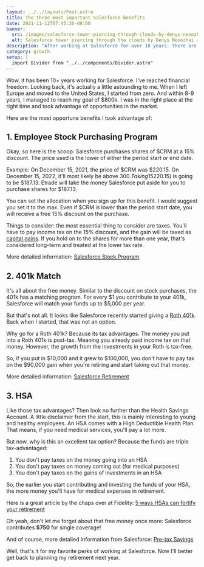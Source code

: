 ```yaml
---
layout: ../../layouts/Post.astro
title: The three most important Salesforce benefits
date: 2021-11-12T07:45:26-08:00
banner:
  src: /images/salesforce-tower-piercing-through-clouds-by-denys-nevozhai-on-unsplash.jpg
  alt: Salesforce tower piercing through the clouds by Denys Nevozhai on Unsplash
description: "After working at Salesforce for over 10 years, there are three benefits that stand out. If your goal is financial freedom, check these out, they might get you there just a little bit faster ..."
category: growth
setup: |
  import Divider from "../../components/Divider.astro"
---
```


Wow, it has been 10+ years working for Salesforce. I've reached financial freedom. Looking back, it's actually a little astounding to me. When I left Europe and moved to the United States, I started from zero. And within 8-9 years, I managed to reach my goal of $800k. I was in the right place at the right time and took advantage of opportunities in the market.

Here are the most opportune benefits I took advantage of:

## 1. Employee Stock Purchasing Program

Okay, so here is the scoop: Salesforce purchases shares of $CRM at a 15% discount. The price used is the lower of either the period start or end date.

Example: On December 15, 2021, the price of $CRM was $220.15. On December 15, 2022, it'll most likely be above $300. Taking 15% of the lower ($220.15) is going to be $187.13. Etrade will take the money Salesforce put aside for you to purchase shares for $187.13.

You can set the allocation when you sign up for this benefit. I would suggest you set it to the max. Even if $CRM is lower than the period start date, you will receive a free 15% discount on the purchase.

Things to consider: the most essential thing to consider are taxes. You'll have to pay income tax on the 15% discount, and the gain will be taxed as [capital gains](https://www.investopedia.com/terms/c/capitalgain.asp). If you hold on to the shares for more than one year, that's considered long-term and treated at the lower tax rate.

More detailed information: [Salesforce Stock Program](https://salesforcebenefits.com/us/stock-program.html).

## 2. 401k Match

It's all about the free money. Similar to the discount on stock purchases, the 401k has a matching program. For every $1 you contribute to your 401k, Salesforce will match your funds up to $5,000 per year.

But that's not all. It looks like Salesforce recently started giving a [Roth 401k](https://www.investopedia.com/articles/retirement/05/introroth401k.asp). Back when I started, that was not an option.

Why go for a Roth 401k? Because its tax advantages. The money you put into a Roth 401k is post-tax. Meaning you already paid income tax on that money. However, the growth from the investments in your Roth is tax-free.

So, if you put in $10,000 and it grew to $100,000, you don't have to pay tax on the $90,000 gain when you're retiring and start taking out that money.

More detailed information: [Salesforce Retirement](https://salesforcebenefits.com/us/retirement.html)

## 3. HSA

Like those tax advantages? Then look no further than the Health Savings Account. A little disclaimer from the start, this is mainly interesting to young and healthy employees. An HSA comes with a High Deductible Health Plan. That means, if you need medical services, you'll pay a lot more.

But now, why is this an excellent tax option? Because the funds are triple tax-advantaged:

1. You don't pay taxes on the money going into an HSA
2. You don't pay taxes on money coming out (for medical purposes)
3. You don't pay taxes on the gains of investments in an HSA

So, the earlier you start contributing and investing the funds of your HSA, the more money you'll have for medical expenses in retirement.

Here is a great article by the chaps over at Fidelity: [5 ways HSAs can fortify your retirement](https://www.fidelity.com/viewpoints/wealth-management/hsas-and-your-retirement)

Oh yeah, don't let me forget about that free money once more: Salesforce contributes **$750** for single coverage!

And of course, more detailed information from Salesforce: [Pre-tax Savings](https://salesforcebenefits.com/us/pre-tax-savings.html)

<Divider />

Well, that's it for my favorite perks of working at Salesforce. Now I'll better get back to planning my retirement next year.
